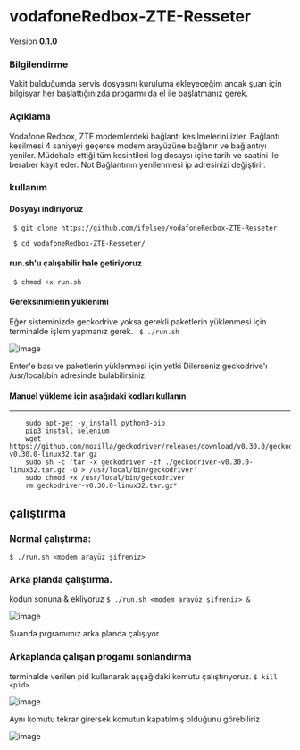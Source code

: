  # vodafoneRedbox-ZTE-Resseter
Version __0.1.0__
### Bilgilendirme
Vakit bulduğumda servis dosyasını kuruluma ekleyeceğim ancak şuan için bilgisyar her başlattığınızda progarmı da el ile başlatmanız gerek.

### Açıklama 
Vodafone Redbox, ZTE modemlerdeki bağlantı kesilmelerini izler. 
Bağlantı kesilmesi 4 saniyeyi geçerse modem arayüzüne bağlanır ve bağlantıyı yeniler.
Müdehale ettiği tüm kesintileri log dosaysı içine tarih ve saatini ile beraber kayıt eder.
Not  Bağlantının yenilenmesi ip adresinizi değiştirir. 
### kullanım
#### Dosyayı indiriyoruz 
 ``` $ git clone https://github.com/ifelsee/vodafoneRedbox-ZTE-Resseter```
 
 ``` $ cd vodafoneRedbox-ZTE-Resseter/```
 #### run.sh'u çalışabilir hale getiriyoruz 
 ``` $ chmod +x run.sh```
 
 #### Gereksinimlerin yüklenimi  
Eğer sisteminizde geckodrive yoksa gerekli paketlerin yüklenmesi için terminalde işlem yapmanız gerek. 
 ``` $ ./run.sh```
 
![image](https://user-images.githubusercontent.com/49848935/145933227-fa8fda27-a1e8-491c-af1b-da92ac6e9e3f.png)

Enter'e bası ve paketlerin yüklenmesi için yetki 
Dilerseniz geckodrive'ı /usr/local/bin adresinde bulabilirsiniz.

#### Manuel yükleme için aşağıdaki kodları kullanın 
------



        sudo apt-get -y install python3-pip
        pip3 install selenium
        wget https://github.com/mozilla/geckodriver/releases/download/v0.30.0/geckodriver-v0.30.0-linux32.tar.gz
        sudo sh -c 'tar -x geckodriver -zf ./geckodriver-v0.30.0-linux32.tar.gz -O > /usr/local/bin/geckodriver'
        sudo chmod +x /usr/local/bin/geckodriver
        rm geckodriver-v0.30.0-linux32.tar.gz*

## çalıştırma 
### Normal çalıştırma: 
```$ ./run.sh <modem arayüz şifreniz>```
### Arka planda çalıştırma.
kodun sonuna & ekliyoruz
```$ ./run.sh <modem arayüz şifreniz> &```


 
 ![image](https://user-images.githubusercontent.com/49848935/145935330-2012808c-3c0d-4cda-a23e-040cc7f96307.png)
 
 Şuanda prgramımız arka planda çalışıyor. 
 ### Arkaplanda çalışan progamı sonlandırma 
 terminalde verilen pid kullanarak aşşağıdaki komutu çalıştırıyoruz.
 ```$ kill <pid> ```
 
 ![image](https://user-images.githubusercontent.com/49848935/145935693-a0bbf889-5f92-4c02-ad59-920e74aa83c1.png)

Aynı komutu tekrar girersek komutun kapatılmış olduğunu görebiliriz 

![image](https://user-images.githubusercontent.com/49848935/145935822-8e724bd1-3957-49a6-b636-004d79c4a0c3.png)


 
